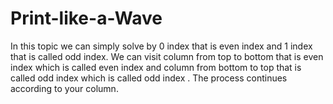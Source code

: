 # Print-like-a-Wave
In this topic we can simply solve by 0 index that is even index and 1 index that is called odd index.
We can visit column from top to bottom that is even index which is called even index and
column from bottom to top that is called odd index which is called odd index . The process continues according to your column. 
